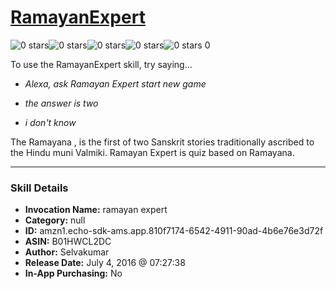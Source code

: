 # [RamayanExpert](http://alexa.amazon.com/#skills/amzn1.echo-sdk-ams.app.810f7174-6542-4911-90ad-4b6e76e3d72f)
![0 stars](../../images/ic_star_border_black_18dp_1x.png)![0 stars](../../images/ic_star_border_black_18dp_1x.png)![0 stars](../../images/ic_star_border_black_18dp_1x.png)![0 stars](../../images/ic_star_border_black_18dp_1x.png)![0 stars](../../images/ic_star_border_black_18dp_1x.png) 0

To use the RamayanExpert skill, try saying...

* *Alexa, ask Ramayan Expert start new game*

* *the answer is two*

* *i don't know*

The Ramayana , is the first of two Sanskrit stories traditionally ascribed to the Hindu muni Valmiki. Ramayan Expert is quiz based on Ramayana.

***

### Skill Details

* **Invocation Name:** ramayan expert
* **Category:** null
* **ID:** amzn1.echo-sdk-ams.app.810f7174-6542-4911-90ad-4b6e76e3d72f
* **ASIN:** B01HWCL2DC
* **Author:** Selvakumar
* **Release Date:** July 4, 2016 @ 07:27:38
* **In-App Purchasing:** No
